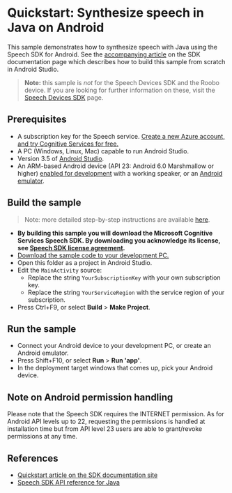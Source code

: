 # Quickstart: Synthesize speech in Java on Android

This sample demonstrates how to synthesize speech with Java using the Speech SDK for Android.
See the [accompanying article](https://docs.microsoft.com/azure/cognitive-services/speech-service/quickstart-text-to-speech-java-android) on the SDK documentation page which describes how to build this sample from scratch in Android Studio.

> **Note:**
> this sample is *not* for the Speech Devices SDK and the Roobo device.
> If you are looking for further information on these, visit the [Speech Devices SDK](https://docs.microsoft.com/azure/cognitive-services/speech-service/speech-devices-sdk) page.

## Prerequisites

* A subscription key for the Speech service. [Create a new Azure account, and try Cognitive Services for free.](https://azure.microsoft.com/free/cognitive-services/)
* A PC (Windows, Linux, Mac) capable to run Android Studio.
* Version 3.5 of [Android Studio](https://developer.android.com/studio/).
* An ARM-based Android device (API 23: Android 6.0 Marshmallow or higher) [enabled for development](https://developer.android.com/studio/debug/dev-options) with a working speaker, or an [Android emulator](https://developer.android.com/studio/run/emulator).

## Build the sample

> Note: more detailed step-by-step instructions are available [here](https://docs.microsoft.com/azure/cognitive-services/speech-service/quickstart-text-to-speech-java-android).

* **By building this sample you will download the Microsoft Cognitive Services Speech SDK. By downloading you acknowledge its license, see [Speech SDK license agreement](https://aka.ms/csspeech/license201809).**
* [Download the sample code to your development PC.](/README.md#get-the-samples)
* Open this folder as a project in Android Studio.
* Edit the `MainActivity` source:
  * Replace the string `YourSubscriptionKey` with your own subscription key.
  * Replace the string `YourServiceRegion` with the service region of your subscription.
* Press Ctrl+F9, or select **Build** \> **Make Project**.

## Run the sample

* Connect your Android device to your development PC, or create an Android emulator.
* Press Shift+F10, or select **Run** \> **Run 'app'**.
* In the deployment target windows that comes up, pick your Android device.

## Note on Android permission handling

Please note that the Speech SDK requires the INTERNET permission. As for Android API levels up to 22, requesting the permissions is handled at installation time but from API level 23 users are able to grant/revoke permissions at any time.

## References

* [Quickstart article on the SDK documentation site](https://docs.microsoft.com/azure/cognitive-services/speech-service/quickstart-text-to-speech-java-android)
* [Speech SDK API reference for Java](https://aka.ms/csspeech/javaref)
